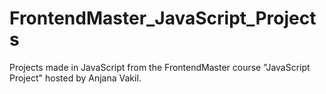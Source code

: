 # FrontendMaster_JavaScript_Projects
Projects made in JavaScript from the FrontendMaster course "JavaScript Project" hosted by Anjana Vakil.
